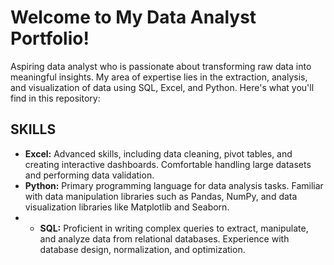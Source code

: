 # Welcome to My Data Analyst Portfolio!

Aspiring data analyst who is passionate about transforming raw data into meaningful insights. My area of expertise lies in the extraction, analysis, and visualization of data using SQL, Excel, and Python. Here's what you'll find in this repository:
## SKILLS

- **Excel:** Advanced skills, including data cleaning, pivot tables, and creating interactive dashboards. Comfortable handling large datasets and performing data validation.
- **Python:** Primary programming language for data analysis tasks. Familiar with data manipulation libraries such as Pandas, NumPy, and data visualization libraries like Matplotlib and Seaborn.
- - **SQL:** Proficient in writing complex queries to extract, manipulate, and analyze data from relational databases. Experience with database design, normalization, and optimization.
